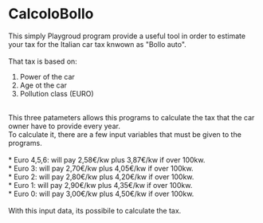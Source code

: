 # CalcoloBollo

This simply Playgroud program provide a useful tool in order to estimate your tax for the Italian car tax knwown as "Bollo auto".
<br><br>
That tax is based on:<br>
1. Power of the car<br>
2. Age ot the car<br>
3. Pollution class (EURO)<br>
<br>
This three patameters allows this programs to calculate the tax that the car owner have to provide every year.<br>
To calculate it, there are a few input variables that must be given to the programs.<br><br>
* Euro 4,5,6: will pay 2,58€/kw plus 3,87€/kw if over 100kw.<br>
* Euro 3: will pay 2,70€/kw plus 4,05€/kw if over 100kw.<br>
* Euro 2: will pay 2,80€/kw plus 4,20€/kw if over 100kw.<br>
* Euro 1: will pay 2,90€/kw plus 4,35€/kw if over 100kw.<br>
* Euro 0: will pay 3,00€/kw plus 4,50€/kw if over 100kw.<br>
<br>
With this input data, its possibile to calculate the tax.
